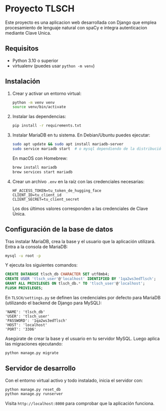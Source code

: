 # Proyecto TLSCH

Este proyecto es una aplicacion web desarrollada con Django que emplea procesamiento de lenguaje natural con spaCy e integra autenticacion mediante Clave Unica.

## Requisitos
- Python 3.10 o superior
- virtualenv (puedes usar `python -m venv`)

## Instalación
1. Crear y activar un entorno virtual:
   ```bash
   python -m venv venv
   source venv/bin/activate
   ```
2. Instalar las dependencias:
   ```bash
   pip install -r requirements.txt
   ```
3. Instalar MariaDB en tu sistema.
   En Debian/Ubuntu puedes ejecutar:
   ```bash
   sudo apt update && sudo apt install mariadb-server
   sudo service mariadb start  # o mysql dependiendo de la distribución
   ```
   En macOS con Homebrew:
   ```bash
   brew install mariadb
   brew services start mariadb
   ```
4. Crear un archivo `.env` en la raíz con las credenciales necesarias:
   ```
   HF_ACCESS_TOKEN=tu_token_de_hugging_face
   CLIENT_ID=tu_client_id
   CLIENT_SECRET=tu_client_secret
   ```
   Los dos últimos valores corresponden a las credenciales de Clave Única.

## Configuración de la base de datos
Tras instalar MariaDB, crea la base y el usuario que la aplicación utilizará. Entra a la consola de MariaDB:
```bash
mysql -u root -p
```
Y ejecuta los siguientes comandos:
```sql
CREATE DATABASE tlsch_db CHARACTER SET utf8mb4;
CREATE USER 'tlsch_user'@'localhost' IDENTIFIED BY '1qa2ws3edTlsch';
GRANT ALL PRIVILEGES ON tlsch_db.* TO 'tlsch_user'@'localhost';
FLUSH PRIVILEGES;
```

En `TLSCH/settings.py` se definen las credenciales por defecto para MariaDB (utilizando el backend de Django para MySQL):
```
'NAME': 'tlsch_db'
'USER': 'tlsch_user'
'PASSWORD': '1qa2ws3edTlsch'
'HOST': 'localhost'
'PORT': '3306'
```
Asegúrate de crear la base y el usuario en tu servidor MySQL.
Luego aplica las migraciones ejecutando:
```bash
python manage.py migrate
```

## Servidor de desarrollo
Con el entorno virtual activo y todo instalado, inicia el servidor con:
```bash
python manage.py reset_db
python manage.py runserver
```
Visita `http://localhost:8000` para comprobar que la aplicación funciona.
